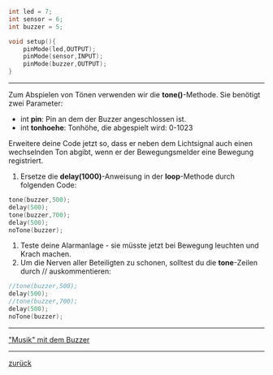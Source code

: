  <link rel="stylesheet" href="https://hi2272.github.io/StyleMD.css">


```C++
int led = 7;
int sensor = 6;
int buzzer = 5;

void setup(){
    pinMode(led,OUTPUT);
    pinMode(sensor,INPUT);
    pinMode(buzzer,OUTPUT);
}

```
***
Zum Abspielen von Tönen verwenden wir die **tone()**-Methode. Sie benötigt zwei Parameter:
- int **pin**: Pin an dem der Buzzer angeschlossen ist.
- int **tonhoehe**: Tonhöhe, die abgespielt wird: 0-1023

Erweitere deine Code jetzt so, dass er neben dem Lichtsignal auch einen wechselnden Ton abgibt, wenn er der Bewegungsmelder eine Bewegung registriert.  

1. Ersetze die **delay(1000)**-Anweisung in der **loop**-Methode durch folgenden Code:  
```C++
tone(buzzer,500);
delay(500);
tone(buzzer,700);
delay(500);
noTone(buzzer);
```
1. Teste deine Alarmanlage - sie müsste jetzt bei Bewegung leuchten und Krach machen.
2. Um die Nerven aller Beteiligten zu schonen, solltest du die **tone**-Zeilen durch // auskommentieren:
```C++
//tone(buzzer,500);
delay(500);
//tone(buzzer,700);
delay(500);
noTone(buzzer);
```
***
["Musik" mit dem Buzzer](weiter.html)   
***
[zurück](../index.html)
